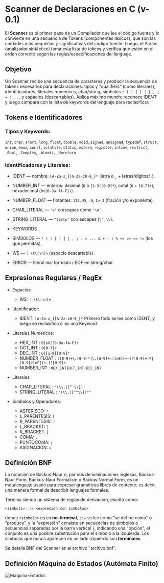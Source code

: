 # Scanner de Declaraciones en C (v-0.1)

El **Scanner** es el primer paso de un Compilador que lee el código fuente y lo convierte en una secuencia de Tokens (componentes léxicos), que son las unidades más pequeñas y significativas del código fuente. Luego, el Parser (analizador sintáctico) toma esta lista de tokens y verifica que estén en el orden correcto según las reglas/especificaciones del lenguaje.

## Objetivo

Un Scanner recibe una secuencia de caracteres y producir la secuencia de tokens necesarios para declaraciones: tipos y "qualifiers" (como literales), identificadores, literales numéricos, char/string, símbolos `* ( ) [ ] { } , ; = : ...` y espacios (descartables). Aplica máximo munch; reconoce IDENT y luego compara con la lista de keywords del lenguaje para reclasificar.

## Tokens e Identificadores

### Tipos y Keywords:

`int`, `char`, `short`, `long`, `float`, `double`, `void`, `signed`, `unsigned`, `typedef`, `struct`, `union`, `enum`, `const`, `volatile`, `static`, `extern`, `register`, `inline`, `restrict`, `_Bool`, `_Complex`, `_Atomic`, `_Noreturn`

### Identificadores y Literales:

- IDENT — nombre: `[A-Za-z_][A-Za-z0-9_]*` (letra o `_` + letras/dígitos/_).

- NUMBER_INT — enteros: decimal (`0` ó `[1-9][0-9]*`), octal (`0` + `[0-7]+`), hexadecimal (`0x[0-9a-fA-F]+`).

- NUMBER_FLOAT — flotantes: `123.45`, `.5`, `1e-3` (fración y/o exponente).

- CHAR_LITERAL — `'a'` o escapes como `'\n'`.

- STRING_LITERAL — `"texto"` con escapes (`\"`, `\\`).

- KEYWORDS 

- SIMBOLOS — `* ( ) [ ] { } , ; : = ... & + - / % << >> == !=` (los que permitas).

- WS — `[ \t\r\n]+` (espacio descartable).

- ERROR — literal mal formado / EOF en string/char.

## Expresiones Regulares / RegEx

* Espacios:
    - WS: `[ \t\r\n]+`

* Identificador:
    - IDENT: `[A-Za-z_][A-Za-z0-9_]*`
Primero todo se lee como IDENT, y luego se reclasifica si es una Keyword.

* Literales Numéricos:
    - HEX_INT : `0[xX][0-9a-fA-F]+`
    - OCT_INT : `0[0-7]+`
    - DEC_INT : `0|[1-9][0-9]*`
    - NUMBER_FLOAT : `([0-9]+\.[0-9]*|\.[0-9]+)([eE][+-]?[0-9]+)?|[0-9]+[eE][+-]?[0-9]+`
    - NUMBER_INT : `HEX_INT|OCT_INT|DEC_INT`

* Literales
    - CHAR_LITERAL : `'(\\.|[^'\\])'`
    - STRING_LITERAL : `"(\\.|[^"\\])*"`

* Símbolos y Operadores:
    - ASTERISCO: `*`
    - L_PARENTESIS: `(`
    - R_PARENTESIS: `)`
    - L_BRACKET: `[`
    - R_BRACKET: `]`
    - COMA: `,`
    - PUNTOCOMA: `;`
    - ASIGNACION: `=`

## Definición BNF

La notación de Backus-Naur o, por sus denominaciones inglesas, Backus-Naur Form, Backus-Naur Formalism o Backus Normal Form, es un metalenguaje usado para expresar gramáticas libres de contexto; es decir, una manera formal de describir lenguajes formales.

Termina siendo un sistema de reglas de derivación, escrito como:
```
<simbolo> ::= <expresión con símbolos>
```
donde `<simbolo>` es un **no-terminal**, `::=` se lee como "se define como" o "produce", y la "expresión" consiste en secuencias de símbolos o secuencias separadas por la barra vertical `|`, indicando una "opción", el conjunto es una posible substitución para el símbolo a la izquierda. Los símbolos que nunca aparecen en un lado izquierdo son **terminales**.

Se detalla BNF del Scanner en el archivo "archivo.bnf".

## Definición Máquina de Estados (Autómata Finito)

![Maquina-Estados](https://i.postimg.cc/6Qv4MSW7/maquina-estado-scanner.png)
